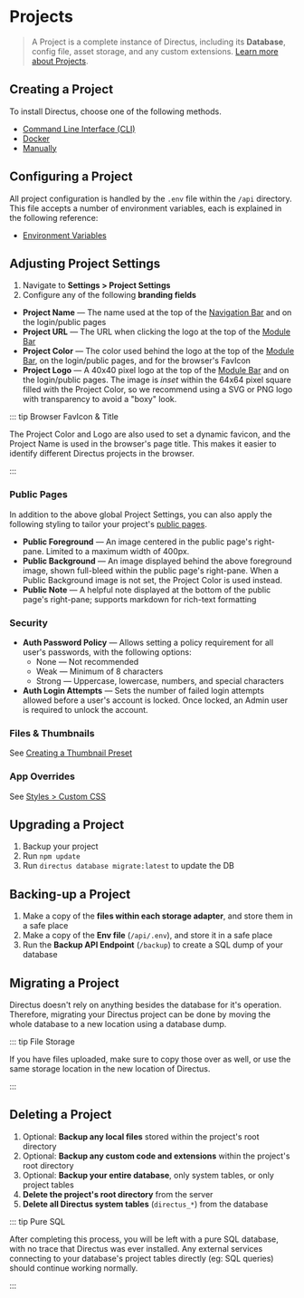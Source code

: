 # Projects

> A Project is a complete instance of Directus, including its **Database**, config file, asset storage, and any custom extensions. [Learn more about Projects](/concepts/projects/).

## Creating a Project

To install Directus, choose one of the following methods.

- [Command Line Interface (CLI)](/guides/installation/cli.md)
- [Docker](/guides/installation/docker.md)
- [Manually](/guides/installation/manual.md)

## Configuring a Project

All project configuration is handled by the `.env` file within the `/api` directory. This file accepts a number of
environment variables, each is explained in the following reference:

- [Environment Variables](/reference/environment-variables)

## Adjusting Project Settings

1. Navigate to **Settings > Project Settings**
2. Configure any of the following **branding fields**

- **Project Name** — The name used at the top of the [Navigation Bar](/concepts/applications) and on the login/public
  pages
- **Project URL** — The URL when clicking the logo at the top of the [Module Bar](/concepts/app-overview)
- **Project Color** — The color used behind the logo at the top of the [Module Bar](/concepts/app-overview), on the
  login/public pages, and for the browser's FavIcon
- **Project Logo** — A 40x40 pixel logo at the top of the [Module Bar](/concepts/app-overview) and on the login/public
  pages. The image is _inset_ within the 64x64 pixel square filled with the Project Color, so we recommend using a SVG
  or PNG logo with transparency to avoid a "boxy" look.

::: tip Browser FavIcon & Title

The Project Color and Logo are also used to set a dynamic favicon, and the Project Name is used in the browser's page
title. This makes it easier to identify different Directus projects in the browser.

:::

### Public Pages

In addition to the above global Project Settings, you can also apply the following styling to tailor your project's
[public pages](/concepts/app-overview).

- **Public Foreground** — An image centered in the public page's right-pane. Limited to a maximum width of 400px.
- **Public Background** — An image displayed behind the above foreground image, shown full-bleed within the public
  page's right-pane. When a Public Background image is not set, the Project Color is used instead.
- **Public Note** — A helpful note displayed at the bottom of the public page's right-pane; supports markdown for
  rich-text formatting

### Security

- **Auth Password Policy** — Allows setting a policy requirement for all user's passwords, with the following options:
  - None — Not recommended
  - Weak — Minimum of 8 characters
  - Strong — Uppercase, lowercase, numbers, and special characters
- **Auth Login Attempts** — Sets the number of failed login attempts allowed before a user's account is locked. Once
  locked, an Admin user is required to unlock the account.

### Files & Thumbnails

See [Creating a Thumbnail Preset](/guides/files/#creating-a-thumbnail-preset)

### App Overrides

See [Styles > Custom CSS](/guides/styles/#custom-css)

## Upgrading a Project

1. Backup your project
2. Run `npm update`
3. Run `directus database migrate:latest` to update the DB

## Backing-up a Project

1. Make a copy of the **files within each storage adapter**, and store them in a safe place
2. Make a copy of the **Env file** (`/api/.env`), and store it in a safe place
3. Run the **Backup API Endpoint** (`/backup`) to create a SQL dump of your database

## Migrating a Project

Directus doesn't rely on anything besides the database for it's operation. Therefore, migrating your Directus project
can be done by moving the whole database to a new location using a database dump.

::: tip File Storage

If you have files uploaded, make sure to copy those over as well, or use the same storage location in the new location
of Directus.

:::

## Deleting a Project

1. Optional: **Backup any local files** stored within the project's root directory
2. Optional: **Backup any custom code and extensions** within the project's root directory
3. Optional: **Backup your entire database**, only system tables, or only project tables
4. **Delete the project's root directory** from the server
5. **Delete all Directus system tables** (`directus_*`) from the database

::: tip Pure SQL

After completing this process, you will be left with a pure SQL database, with no trace that Directus was ever
installed. Any external services connecting to your database's project tables directly (eg: SQL queries) should continue
working normally.

:::
